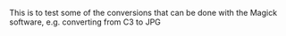 This is to test some of the conversions that can be done with the Magick software, e.g. converting from C3 to JPG
